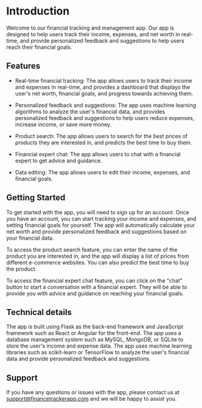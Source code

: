 # **Introduction**
Welcome to our financial tracking and management app. Our app is designed to help users track their income, expenses, and net worth in real-time, and provide personalized feedback and suggestions to help users reach their financial goals.

## **Features**
- Real-time financial tracking: The app allows users to track their income and expenses in real-time, and provides a dashboard that displays the user's net worth, financial goals, and progress towards achieving them.

- Personalized feedback and suggestions: The app uses machine learning algorithms to analyze the user's financial data, and provides personalized feedback and suggestions to help users reduce expenses, increase income, or save more money.

- Product search: The app allows users to search for the best prices of products they are interested in, and predicts the best time to buy them.

- Financial expert chat: The app allows users to chat with a financial expert to get advice and guidance.

- Data editing: The app allows users to edit their income, expenses, and financial goals.

## **Getting Started**
To get started with the app, you will need to sign up for an account. Once you have an account, you can start tracking your income and expenses, and setting financial goals for yourself. The app will automatically calculate your net worth and provide personalized feedback and suggestions based on your financial data.

To access the product search feature, you can enter the name of the product you are interested in, and the app will display a list of prices from different e-commerce websites. You can also predict the best time to buy the product.

To access the financial expert chat feature, you can click on the "chat" button to start a conversation with a financial expert. They will be able to provide you with advice and guidance on reaching your financial goals.

## **Technical details**
The app is built using Flask as the back-end framework and JavaScript framework such as React or Angular for the front-end. The app uses a database management system such as MySQL, MongoDB, or SQLite to store the user's income and expense data. The app uses machine learning libraries such as scikit-learn or TensorFlow to analyze the user's financial data and provide personalized feedback and suggestions.

## **Support**
If you have any questions or issues with the app, please contact us at support@financetrackerapp.com and we will be happy to assist you.
